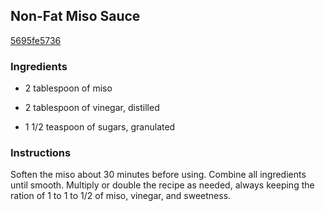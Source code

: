 ## Non-Fat Miso Sauce

[5695fe5736](http://www.food.com/recipe/non-fat-miso-sauce-127711)

### Ingredients

 - 2 tablespoon of miso

 - 2 tablespoon of vinegar, distilled

 - 1 1/2 teaspoon of sugars, granulated

### Instructions

Soften the miso about 30 minutes before using. Combine all ingredients until smooth. Multiply or double the recipe as needed, always keeping the ration of 1 to 1 to 1/2 of miso, vinegar, and sweetness.